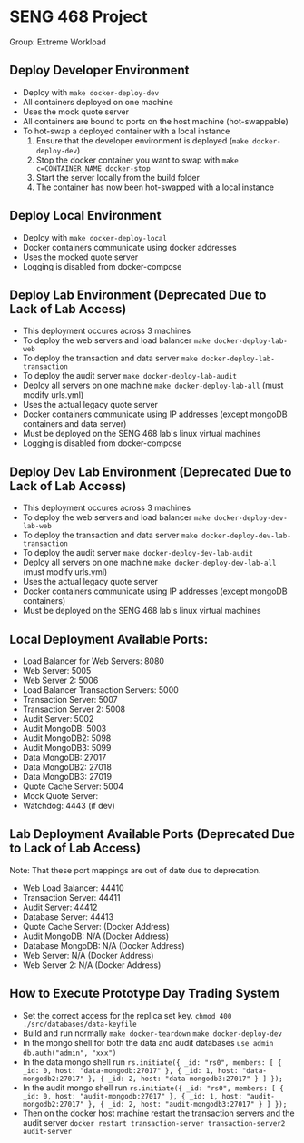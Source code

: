 # SENG 468 Project

Group: Extreme Workload

## Deploy Developer Environment

-   Deploy with `make docker-deploy-dev`
-   All containers deployed on one machine
-   Uses the mock quote server
-   All containers are bound to ports on the host machine (hot-swappable)
-   To hot-swap a deployed container with a local instance
    1. Ensure that the developer environment is deployed (`make docker-deploy-dev`)
    2. Stop the docker container you want to swap with `make c=CONTAINER_NAME docker-stop`
    3. Start the server locally from the build folder
    4. The container has now been hot-swapped with a local instance

## Deploy Local Environment

-   Deploy with `make docker-deploy-local`
-   Docker containers communicate using docker addresses
-   Uses the mocked quote server
-   Logging is disabled from docker-compose

## Deploy Lab Environment (Deprecated Due to Lack of Lab Access)

-   This deployment occures across 3 machines
-   To deploy the web servers and load balancer `make docker-deploy-lab-web`
-   To deploy the transaction and data server `make docker-deploy-lab-transaction`
-   To deploy the audit server `make docker-deploy-lab-audit`
-   Deploy all servers on one machine `make docker-deploy-lab-all` (must modify urls.yml)
-   Uses the actual legacy quote server
-   Docker containers communicate using IP addresses (except mongoDB containers and data server)
-   Must be deployed on the SENG 468 lab's linux virtual machines
-   Logging is disabled from docker-compose

## Deploy Dev Lab Environment (Deprecated Due to Lack of Lab Access)

-   This deployment occures across 3 machines
-   To deploy the web servers and load balancer `make docker-deploy-dev-lab-web`
-   To deploy the transaction and data server `make docker-deploy-dev-lab-transaction`
-   To deploy the audit server `make docker-deploy-dev-lab-audit`
-   Deploy all servers on one machine `make docker-deploy-dev-lab-all` (must modify urls.yml)
-   Uses the actual legacy quote server
-   Docker containers communicate using IP addresses (except mongoDB containers)
-   Must be deployed on the SENG 468 lab's linux virtual machines

## Local Deployment Available Ports:

-   Load Balancer for Web Servers: 8080
-   Web Server: 5005
-   Web Server 2: 5006
-   Load Balancer Transaction Servers: 5000
-   Transaction Server: 5007
-   Transaction Server 2: 5008
-   Audit Server: 5002
-   Audit MongoDB: 5003
-   Audit MongoDB2: 5098
-   Audit MongoDB3: 5099
-   Data MongoDB: 27017
-   Data MongoDB2: 27018
-   Data MongoDB3: 27019
-   Quote Cache Server: 5004
-   Mock Quote Server:
-   Watchdog: 4443 (if dev)

## Lab Deployment Available Ports (Deprecated Due to Lack of Lab Access)

Note: That these port mappings are out of date due to deprecation.

-   Web Load Balancer: 44410
-   Transaction Server: 44411
-   Audit Server: 44412
-   Database Server: 44413
-   Quote Cache Server: (Docker Address)
-   Audit MongoDB: N/A (Docker Address)
-   Database MongoDB: N/A (Docker Address)
-   Web Server: N/A (Docker Address)
-   Web Server 2: N/A (Docker Address)

## How to Execute Prototype Day Trading System

-   Set the correct access for the replica set key.
    `chmod 400 ./src/databases/data-keyfile`
-   Build and run normally
    `make docker-teardown`
    `make docker-deploy-dev`
-   In the mongo shell for both the data and audit databases
    `use admin`
    `db.auth("admin", "xxx")`
-   In the data mongo shell run
    `rs.initiate({ _id: "rs0", members: [ { _id: 0, host: "data-mongodb:27017" }, { _id: 1, host: "data-mongodb2:27017" }, { _id: 2, host: "data-mongodb3:27017" } ] });`
-   In the audit mongo shell run
    `rs.initiate({ _id: "rs0", members: [ { _id: 0, host: "audit-mongodb:27017" }, { _id: 1, host: "audit-mongodb2:27017" }, { _id: 2, host: "audit-mongodb3:27017" } ] });`
-   Then on the docker host machine restart the transaction servers and the audit server
    `docker restart transaction-server transaction-server2 audit-server`
